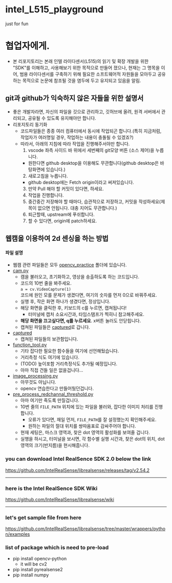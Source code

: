 # intel_L515_playground

just for fun

# 협업자에게.

- 본 리포지토리는 본래 인텔 라이다센서(L515)의 읽기 및 확장 개발을 위한 "SDK"를 이해하고, 사용해보기 위한 목적으로 만들어 졌으나, 현재는 그 명목을 이어, 범용 라이다센서를 구축하기 위해 필요한 소프트웨어적 자원들을 모아두고 공유하는 목적으로 논문에 참조될 것을 염두에 두고 유지되고 있음을 알림.

## git과 github가 익숙하지 않은 자들을 위한 설명서

- 좋은 개발자라면, 자신의 파일을 깃으로 관리하고, 깃허브에 올려, 원격 서버에서 관리되고, 공유될 수 있도록 유지해야만 합니다.
- 리포지토리 동기화
  - 코드파일들은 종종 여러 컴퓨터에서 동시에 작업되곤 합니다.(특히 지금처럼, 작업자가 여러명일 경우, 작업하는 내용이 충돌될 수 있겠죠?)
  - 따라서, 아래의 지침에 따라 작업을 진행해주서야만 합니다.
    1. vscode 좌측 사이드 바 위에서 세번째의 git모양 버튼 (소스 제어)을 누릅니다.
    - 원한다면 github desktop을 이용해도 무관합니다(github desktop은 바탕화면에 있습니다.)
    2. 새로고침을 누릅니다.
    - github desktop에는 Fetch origin이라고 써져있습니다.
    3. 만약 Pull 해야 할 커밋이 있다면, 하세요.
    4. 작업을 진행합니다.
    5. 중간중간 저장해야 할 때마다, 습관적으로 저장하고, 커밋을 작성하세요(제목이 없으면 안됩니다. 대충 지어도 무관합니다.)
    6. 퇴근할때, upstream에 푸쉬합니다.
    7. 할 수 있다면, origin에 patch하세요.

## 웹캠을 이용하여 2d 센싱을 하는 방법

#### 파일 설명

- 웹캠 관련 파일들은 모두 [opencv_practice](opencv_practice) 폴더에 있습니다.
- [cam.py](opencv_practice/cam.py)
  - 캠을 불러오고, 초기화하고, 영상을 송출하도록 하는 코드입니다.
  - 코드의 10번 줄을 봐주세요. <br>
    `a = cv.VideoCapture(1)`
    <br>
    코드에 원인 모를 문제가 생겼다면, 여기의 숫자를 먼저 0으로 바꿔주세요.
  - 실행 후, 작은 화면 하나가 생겼다면, 정상입니다.
  - 해당 화면을 클릭한 후, 키보드의 c를 누르면, 캡쳐됩니다!
    - 터미널에 캡처 소요시간과, 타임스탬프가 찍히니 참고해주세요.
  - <strong>해당 화면을 끄고싶다면, q를 누르세요</strong>. x버튼 눌러도 안닫힙니다.
  - 캡쳐된 파일들은 [captured](captured)로 갑니다.
- [captured](captured)
  - 캡쳐된 파일들의 보관함입니다.
- [function_tool.py](opencv_practice/function_tool.py)
  - 기타 잡다한 필요한 함수들을 여기에 선언해뒀습니다.
  - 거리측정 식도 여기에 있습니다.
  - (TODO) 높이포함 거리측정식도 추가될 예정입니다.
  - 아마 직접 건들 일은 없을겁니다...
- [image_processing.py](opencv_practice/image_processing.py)
  - 아무것도 아닙니다.
  - opencv 연습한다고 만들어뒀던겁니다.
- [pre_process_redchannal_threshold.py](opencv_practice/pre_process_redchannal_threshold.py)
  - 아마 여기만 죽도록 만질겁니다.
  - 10번 줄의 `FILE_PATH` 위치에 있는 파일을 불러와, 잡다한 이미지 처리를 진행합니다.
    - 오류가 있다면, 재일 먼저, `FILE_PATH`를 잘 설정했는지 확인해주세요.
    - 원하는 파일의 절대 위치를 쌍따옴표로 감싸주어야 합니다.
  - 현재 세팅은, 마스크 영역과, 찾은 dot 영역의 활성화를 보여줄 겁니다.
  - 실행을 하시고, 터미널을 보시면, 각 함수별 실행 시간과, 찾은 dot의 위치, dot 영역의 크기(반지름)을 현시해줍니다.

### you can download Intel RealSence SDK 2.0 below the link

https://github.com/IntelRealSense/librealsense/releases/tag/v2.54.2

---

### here is the Intel RealSence SDK Wiki

https://github.com/IntelRealSense/librealsense/wiki

---

### let's get sample file from here

https://github.com/IntelRealSense/librealsense/tree/master/wrappers/python/examples

### list of package which is need to pre-load

- pip install opencv-python
  - it will be cv2
- pip install pyrealsense2
- pip install numpy
